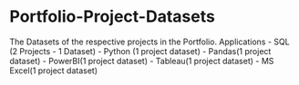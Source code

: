 # Portfolio-Project-Datasets
The Datasets of the respective projects in the Portfolio.
Applications - SQL (2 Projects - 1 Dataset)
             - Python (1 project dataset)
             - Pandas(1 project dataset)
             - PowerBI(1 project dataset)
             - Tableau(1 project dataset)
             - MS Excel(1 project dataset)
